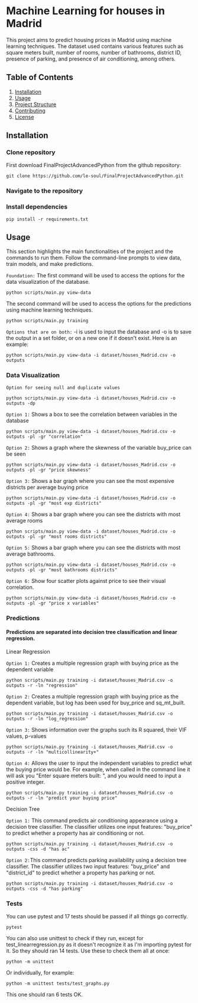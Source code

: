 # Machine Learning for houses in Madrid
This project aims to predict housing prices in Madrid using machine learning techniques. The dataset used contains various features such as square meters built, number of rooms, number of bathrooms, district ID, presence of parking, and presence of air conditioning, among others.

## Table of Contents
1. [Installation](#installation)
2. [Usage](#usage)
3. [Project Structure](#project-structure)
4. [Contributing](#contributing)
5. [License](#license)

## Installation
### Clone repository
First download FinalProjectAdvancedPython from the github repository:

    git clone https://github.com/le-soul/FinalProjectAdvancedPython.git

### Navigate to the repository

### Install dependencies
    pip install -r requirements.txt

## Usage
This section highlights the main functionalities of the project and the commands to run them. Follow the command-line prompts to view data, train models, and make predictions.

`Foundation:` The first command will be used to access the options for the data visualization of the database.
```
python scripts/main.py view-data
```
The second command will be used to access the options for the predictions using machine learning techniques.
```
python scripts/main.py training
```

`Options that are on both:` -i is used to input the database and -o is to save the output in a set folder, or on a new one if it doesn't exist. Here is an example:
```
python scripts/main.py view-data -i dataset/houses_Madrid.csv -o outputs 
```


### Data Visualization

`Option for seeing null and duplicate values`
```
python scripts/main.py view-data -i dataset/houses_Madrid.csv -o outputs -dp
```

`Option 1:` Shows a box to see the correlation between variables in the database
```
python scripts/main.py view-data -i dataset/houses_Madrid.csv -o outputs -pl -gr "correlation"
```

`Option 2:` Shows a graph where the skewness of the variable buy_price can be seen
```
python scripts/main.py view-data -i dataset/houses_Madrid.csv -o outputs -pl -gr "price skewness"
```

`Option 3:` Shows a bar graph where you can see the most expensive districts per average buying price
```
python scripts/main.py view-data -i dataset/houses_Madrid.csv -o outputs -pl -gr "most exp districts"
```

`Option 4:` Shows a bar graph where you can see the districts with most average rooms
```
python scripts/main.py view-data -i dataset/houses_Madrid.csv -o outputs -pl -gr "most rooms districts"
```

`Option 5:` Shows a bar graph where you can see the districts with most average bathrooms.
```
python scripts/main.py view-data -i dataset/houses_Madrid.csv -o outputs -pl -gr "most bathrooms districts"
```

`Option 6:` Show four scatter plots against price to see their visual correlation.
```
python scripts/main.py view-data -i dataset/houses_Madrid.csv -o outputs -pl -gr "price x variables"
```

### Predictions

#### Predictions are separated into decision tree classification and linear regression.

Linear Regression

`Option 1:` Creates a multiple regression graph with buying price as the dependent variable
```
python scripts/main.py training -i dataset/houses_Madrid.csv -o outputs -r -ln "regression"
```

`Option 2:` Creates a multiple regression graph with buying price as the dependent variable, but log has been used for buy_price and sq_mt_built.
```
python scripts/main.py training -i dataset/houses_Madrid.csv -o outputs -r -ln "log_regression"
```

`Option 3:` Shows information over the graphs such its R squared, their VIF values, p-values
```
python scripts/main.py training -i dataset/houses_Madrid.csv -o outputs -r -ln "multicollinearity+"
```

`Option 4:` Allows the user to input the independent variables to predict what the buying price would be. For example, when called in the command line it will ask you "Enter square meters built: ", and you would need to input a positive integer.
```
python scripts/main.py training -i dataset/houses_Madrid.csv -o outputs -r -ln "predict your buying price"
```

Decision Tree

`Option 1:` This command predicts air conditioning appearance using a decision tree classifier. The classifier utilizes one input features: "buy_price" to predict whether a property has air conditioning or not.
```
python scripts/main.py training -i dataset/houses_Madrid.csv -o outputs -css -d "has ac"
```

`Option 2:`This command predicts parking availability using a decision tree classifier. The classifier utilizes two input features: "buy_price" and "district_id" to predict whether a property has parking or not.
```
python scripts/main.py training -i dataset/houses_Madrid.csv -o outputs -css -d "has parking"
```

### Tests

You can use pytest and 17 tests should be passed if all things go correctly.
```
pytest
```

You can also use unittest to check if they run, except for test_linearregression.py as it doesn't recognize it as I'm importing pytest for it. So they should ran 14 tests. Use these to check them all at once:
```
python -m unittest
```

Or individually, for example:
```
python -m unittest tests/test_graphs.py
```
This one should ran 6 tests OK.